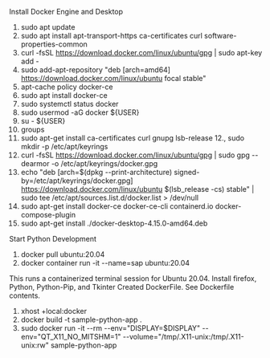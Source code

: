 Install Docker Engine and Desktop

1. sudo apt update
2. sudo apt install apt-transport-https ca-certificates curl software-properties-common
3. curl -fsSL https://download.docker.com/linux/ubuntu/gpg | sudo apt-key add -
4. sudo add-apt-repository "deb [arch=amd64] https://download.docker.com/linux/ubuntu focal stable"
5. apt-cache policy docker-ce
6. sudo apt install docker-ce
7. sudo systemctl status docker
8. sudo usermod -aG docker ${USER}
9. su - ${USER}
10. groups
11. sudo apt-get install ca-certificates curl gnupg lsb-release
12., sudo mkdir -p /etc/apt/keyrings
13. curl -fsSL https://download.docker.com/linux/ubuntu/gpg | sudo gpg --dearmor -o /etc/apt/keyrings/docker.gpg
14. echo "deb [arch=$(dpkg --print-architecture) signed-by=/etc/apt/keyrings/docker.gpg] https://download.docker.com/linux/ubuntu $(lsb_release -cs) stable" | sudo tee /etc/apt/sources.list.d/docker.list > /dev/null
15. sudo apt-get install docker-ce docker-ce-cli containerd.io docker-compose-plugin
16. sudo apt-get install ./docker-desktop-4.15.0-amd64.deb

Start Python Development

1. docker pull ubuntu:20.04
2. docker container run -it --name=sap ubuntu:20.04

This runs a containerized terminal session for Ubuntu 20.04. Install firefox, Python, Python-Pip, and Tkinter
Created DockerFile. See Dockerfile contents.

1. xhost +local:docker
2. docker build -t sample-python-app .
3. sudo docker run -it --rm --env="DISPLAY=$DISPLAY" --env="QT_X11_NO_MITSHM=1" --volume="/tmp/.X11-unix:/tmp/.X11-unix:rw" sample-python-app
